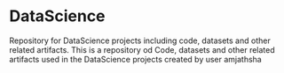 # DataScience
Repository for DataScience projects including code, datasets and other related artifacts.
This is a repository od Code, datasets and other related artifacts used in the DataScience projects created by user amjathsha
